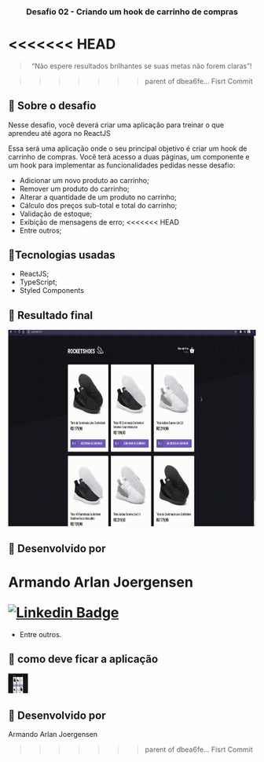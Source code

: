 <h3 align="center">
  Desafio 02 -  Criando um hook de carrinho de compras
</h3>

<<<<<<< HEAD
=======
<blockquote align="center">“Não espere resultados brilhantes se suas metas não forem claras”!</blockquote>

>>>>>>> parent of dbea6fe... Fisrt Commit
## :rocket: Sobre o desafio

Nesse desafio, você deverá criar uma aplicação para treinar o que aprendeu até agora no ReactJS

Essa será uma aplicação onde o seu principal objetivo é criar um hook de carrinho de compras. Você terá acesso a duas páginas, um componente e um hook para implementar as funcionalidades pedidas nesse desafio:

- Adicionar um novo produto ao carrinho;
- Remover um produto do carrinho;
- Alterar a quantidade de um produto no carrinho;
- Cálculo dos preços sub-total e total do carrinho;
- Validação de estoque;
- Exibição de mensagens de erro;
<<<<<<< HEAD
- Entre outros;

## :rocket:Tecnologias usadas

- ReactJS;
- TypeScript;
- Styled Components

## :rocket: Resultado final
<p align="center">
<img src="./src/assets/images/final.gif" width="800" height="400" />
</p>

## :memo: Desenvolvido por

Armando Arlan Joergensen <p></p>
[![Linkedin Badge](https://img.shields.io/badge/-LinkedIn-blue?style=flat-square&logo=Linkedin&logoColor=white&link=https://www.linkedin.com/in/armandoaaj/)](https://www.linkedin.com/in/armandoaaj/)
=======
- Entre outros.

## :rocket: como deve ficar a aplicação

<img src="./src/assets/images/hooksToCart.gif" width="40" height="40" />

## :memo: Desenvolvido por

Armando Arlan Joergensen 
>>>>>>> parent of dbea6fe... Fisrt Commit
